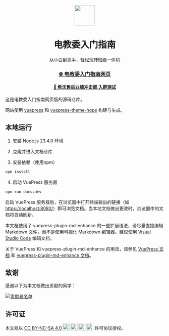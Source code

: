 <div align="center">

<image src="https://avatars.githubusercontent.com/u/160447230?s=200&v=4" height="64" />

# 电教委入门指南

从小白到高手，轻松玩转班级一体机

### [🌐 电教委入门指南网页](https://tutorial.misaka.space/)

#### [💬 希沃售后业绩冲击部 入群测试](https://exam.misaka.space/)

</div>

这是电教委入门指南网页版的源码仓库。

网站使用 [vuepress](https://vuepress.vuejs.org/) 和 [vuepress-theme-hope](https://theme-hope.vuejs.press/) 构建与生成。

## 本地运行

1. 安装 Node.js 23.4.0 环境

2. 克隆并进入文档仓库

3. 安装依赖（使用npm）

```bash
npm install
```

4. 启动 VuePress 服务器

```bash
npm run docs:dev
```

启动 VuePress 服务器后，在浏览器中打开终端输出的链接（如 [https://localhost:8080/](https://localhost:8080/)）即可浏览文档。当本地文档做出更改时，浏览器中的文档将自动刷新。

本文档使用了 vuepress-plugin-md-enhance 的一些扩展语法，请尽量直接编辑 Markdown 文件，而不是使用可视化 Markdown 编辑器。建议使用 [Visual Studio Code](https://code.visualstudio.com/) 编辑文档。

关于 VuePress 和 vuepress-plugin-md-enhance 的用法，请参见 [VuePress 文档](https://vuejs.press/) 和 [vuepress-plugin-md-enhance 文档](https://plugin-md-enhance.vuejs.press/zh/)。

## 致谢

感谢以下为本文档做出贡献的同学：

<a href="https://github.com/seewo-geek/seewo-tutorial-web/graphs/contributors">
  <img src="https://contrib.rocks/image?repo=seewo-geek/seewo-tutorial-web&max=1000" alt="贡献者名单"/>
</a>

## 许可证

<p xmlns:cc="http://creativecommons.org/ns#" >本文档以 <a href="https://creativecommons.org/licenses/by-nc-sa/4.0/?ref=chooser-v1" target="_blank" rel="license noopener noreferrer" style="display:inline-block;">CC BY-NC-SA 4.0<img style="height:22px!important;margin-left:3px;vertical-align:text-bottom;" src="https://mirrors.creativecommons.org/presskit/icons/cc.svg?ref=chooser-v1" alt=""><img style="height:22px!important;margin-left:3px;vertical-align:text-bottom;" src="https://mirrors.creativecommons.org/presskit/icons/by.svg?ref=chooser-v1" alt=""><img style="height:22px!important;margin-left:3px;vertical-align:text-bottom;" src="https://mirrors.creativecommons.org/presskit/icons/nc.svg?ref=chooser-v1" alt=""><img style="height:22px!important;margin-left:3px;vertical-align:text-bottom;" src="https://mirrors.creativecommons.org/presskit/icons/sa.svg?ref=chooser-v1" alt=""></a> 许可协议授权。</p>
